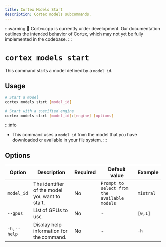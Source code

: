 ```yaml
---
title: Cortex Models Start
description: Cortex models subcommands.
---
```


:::warning
🚧 Cortex.cpp is currently under development. Our documentation outlines the intended behavior of Cortex, which may not yet be fully implemented in the codebase.
:::

# `cortex models start`

This command starts a model defined by a `model_id`.


## Usage

```bash
# Start a model
cortex models start [model_id]

# Start with a specified engine
cortex models start [model_id]:[engine] [options]
```


:::info
- This command uses a `model_id` from the model that you have downloaded or available in your file system.
:::

## Options

| Option                    | Description                                              | Required | Default value                                | Example           |
|---------------------------|----------------------------------------------------------|----------|----------------------------------------------|-------------------|
| `model_id`                | The identifier of the model you want to start.           | No       | `Prompt to select from the available models` | `mistral`         |
| `--gpus`                  | List of GPUs to use.                                     | No       | -                                            | `[0,1]`           |
| `-h`, `--help`            | Display help information for the command.                | No       | -                                            | `-h`              |




